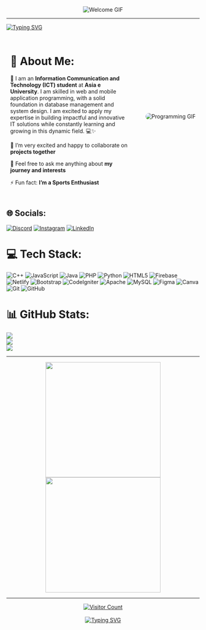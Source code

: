 <div align="center">
    <img src="https://media.giphy.com/media/xUPGGDNsLvqsBOhuU0/giphy.gif" alt="Welcome GIF" />
</div>

---

[![Typing SVG]([https://readme-typing-svg.demolab.com?font=Fira+Code&size=24&pause=1000&color=F7AD77&background=FFD8FF00&center=true&width=435&lines=Hi+there!+%F0%9F%91%8B;I'm+Muhammad+Zidan+Satrio)](https://git.io/typing-svg](https://readme-typing-svg.demolab.com?font=Fira+Code&weight=700&size=26&pause=1000&color=F7AD77&background=FFD8FF00&width=435&lines=Hello+Everyone!+%F0%9F%91%8B+I'm+Zids)](https://git.io/typing-svg))


<div style="display: flex; align-items: center; gap: 20px; flex-wrap: nowrap; justify-content: space-between; max-width: 100%; margin: 0 auto;">
  <!-- Bagian kiri -->
  <div style="flex: 1; padding: 10px;">
    <h1>💫 About Me:</h1>
    <p>🚀 I am an <strong>Information Communication and Technology (ICT) student</strong> at <strong>Asia e University</strong>. I am skilled in web and mobile application programming, with a solid foundation in database management and system design. I am excited to apply my expertise in building impactful and innovative IT solutions while constantly learning and growing in this dynamic field. 💻✨</p>
    <p>👯 I’m very excited and happy to collaborate on <strong>projects together</strong></p>
    <p>💬 Feel free to ask me anything about <strong>my journey and interests</strong></p>
    <p>⚡ Fun fact: <strong>I’m a Sports Enthusiast</strong></p>
  </div>

  <!-- Bagian kanan -->
  <div style="flex-shrink: 0; padding: 10px; text-align: center;">
    <img src="https://media.giphy.com/media/qgQUggAC3Pfv687qPC/giphy.gif" alt="Programming GIF" style="max-width: 300px; height: auto; border-radius: 10px;">
  </div>
</div>


## 🌐 Socials:

[![Discord](https://img.shields.io/badge/Discord-%237289DA.svg?logo=discord&logoColor=white)](https://discord.gg/nemurorahime#8628) 
[![Instagram](https://img.shields.io/badge/Instagram-%23E4405F.svg?logo=Instagram&logoColor=white)](https://instagram.com/m.zids) 
[![LinkedIn](https://img.shields.io/badge/LinkedIn-%230077B5.svg?logo=linkedin&logoColor=white)](https://linkedin.com/in/muhammad-zidan-satrio-132984227)


# 💻 Tech Stack:

![C++](https://img.shields.io/badge/c++-%2300599C.svg?style=for-the-badge&logo=c%2B%2B&logoColor=white) 
![JavaScript](https://img.shields.io/badge/javascript-%23323330.svg?style=for-the-badge&logo=javascript&logoColor=%23F7DF1E) 
![Java](https://img.shields.io/badge/java-%23ED8B00.svg?style=for-the-badge&logo=openjdk&logoColor=white) 
![PHP](https://img.shields.io/badge/php-%23777BB4.svg?style=for-the-badge&logo=php&logoColor=white) 
![Python](https://img.shields.io/badge/python-3670A0?style=for-the-badge&logo=python&logoColor=ffdd54) 
![HTML5](https://img.shields.io/badge/html5-%23E34F26.svg?style=for-the-badge&logo=html5&logoColor=white) 
![Firebase](https://img.shields.io/badge/firebase-%23039BE5.svg?style=for-the-badge&logo=firebase) 
![Netlify](https://img.shields.io/badge/netlify-%23000000.svg?style=for-the-badge&logo=netlify&logoColor=#00C7B7) 
![Bootstrap](https://img.shields.io/badge/bootstrap-%238511FA.svg?style=for-the-badge&logo=bootstrap&logoColor=white) 
![CodeIgniter](https://img.shields.io/badge/CodeIgniter-%23EF4223.svg?style=for-the-badge&logo=codeIgniter&logoColor=white) 
![Apache](https://img.shields.io/badge/apache-%23D42029.svg?style=for-the-badge&logo=apache&logoColor=white) 
![MySQL](https://img.shields.io/badge/mysql-4479A1.svg?style=for-the-badge&logo=mysql&logoColor=white) 
![Figma](https://img.shields.io/badge/figma-%23F24E1E.svg?style=for-the-badge&logo=figma&logoColor=white) 
![Canva](https://img.shields.io/badge/Canva-%2300C4CC.svg?style=for-the-badge&logo=Canva&logoColor=white) 
![Git](https://img.shields.io/badge/git-%23F05033.svg?style=for-the-badge&logo=git&logoColor=white) 
![GitHub](https://img.shields.io/badge/github-%23121011.svg?style=for-the-badge&logo=github&logoColor=white)



# 📊 GitHub Stats:

![](https://github-readme-stats.vercel.app/api?username=Zidsly&theme=moltack&hide_border=false&include_all_commits=true&count_private=true)  
![](https://github-readme-streak-stats.herokuapp.com/?user=Zidsly&theme=moltack&hide_border=false)  
![](https://github-readme-stats.vercel.app/api/top-langs/?username=Zidsly&theme=moltack&hide_border=false&include_all_commits=true&count_private=true&layout=compact)


---

<div align="center">
    <img src="https://media.giphy.com/media/9UocKhDBVbyAbgH0wq/giphy.gif" width="300" />
    <img src="https://media.giphy.com/media/fhstH5Ma5feYzqo8mT/giphy.gif" width="300" />
</div>

---

<div align="center">
    <a href="https://visitcount.itsvg.in">
        <img src="https://visitcount.itsvg.in/api?id=Zidsly&icon=0&color=0" alt="Visitor Count">
    </a>
</div> 

<br>

<div align="center">
  <a href="https://www.linkedin.com/in/muhammad-zidan-satrio-132984227/" target="_blank">
    <img src="https://readme-typing-svg.demolab.com?font=Fira+Code&weight=600&size=28&pause=1000&color=F7AD77&background=FFD8FF00&center=true&width=435&lines=DM+me+on+LinkedIn+%F0%9F%92%BC%E2%9C%A8%F0%9F%A4%9D" alt="Typing SVG" />
  </a>
</div>



<!-- Proudly created with GPRM ( https://gprm.itsvg.in ) -->
